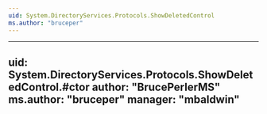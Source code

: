 ```yaml
---
uid: System.DirectoryServices.Protocols.ShowDeletedControl
ms.author: "bruceper"
---
```


---
uid: System.DirectoryServices.Protocols.ShowDeletedControl.#ctor
author: "BrucePerlerMS"
ms.author: "bruceper"
manager: "mbaldwin"
---
